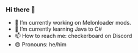 ### Hi there 👋

- 🔭 I’m currently working on Melonloader mods.
- 🌱 I’m currently learning Java to C#
- 📫 How to reach me: checkerboard on Discord
- 😄 Pronouns: he/him
